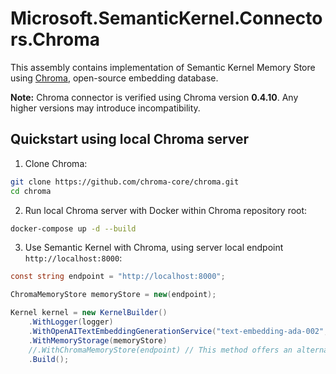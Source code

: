 # Microsoft.SemanticKernel.Connectors.Chroma

This assembly contains implementation of Semantic Kernel Memory Store using [Chroma](https://docs.trychroma.com/), open-source embedding database.

**Note:** Chroma connector is verified using Chroma version **0.4.10**. Any higher versions may introduce incompatibility.

## Quickstart using local Chroma server

1. Clone Chroma:

```bash
git clone https://github.com/chroma-core/chroma.git
cd chroma
```

2. Run local Chroma server with Docker within Chroma repository root:

```bash
docker-compose up -d --build
```

3. Use Semantic Kernel with Chroma, using server local endpoint `http://localhost:8000`:
```csharp
const string endpoint = "http://localhost:8000";

ChromaMemoryStore memoryStore = new(endpoint);

Kernel kernel = new KernelBuilder()
    .WithLogger(logger)
    .WithOpenAITextEmbeddingGenerationService("text-embedding-ada-002", "OPENAI_API_KEY")
    .WithMemoryStorage(memoryStore)
    //.WithChromaMemoryStore(endpoint) // This method offers an alternative approach to registering Chroma memory store.
    .Build();
```
